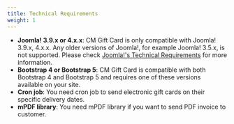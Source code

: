 ```yaml
---
title: Technical Requirements
weight: 1
---
```


* **Joomla! 3.9.x or 4.x.x**: CM Gift Card is only compatible with Joomla! 3.9.x, 4.x.x. Any older versions of Joomla!, for example Joomla! 3.5.x, is not supported. Please check [Joomla!'s Technical Requirements](https://docs.joomla.org/) for more information.
* **Bootstrap 4 or Bootstrap 5**: CM Gift Card is compatible with both Bootstrap 4 and Bootstrap 5 and requires one of these versions available on your site.
* **Cron job**: You need cron job to send electronic gift cards on their specific delivery dates.
* **mPDF library**: You need mPDF library if you want to send PDF invoice to customer.
